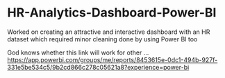 # HR-Analytics-Dashboard-Power-BI
Worked on creating an attractive and interactive dashboard with an HR dataset which required minor cleaning done by using Power BI too

God knows whether this link will work for other ...
https://app.powerbi.com/groups/me/reports/8453615e-0dc1-494b-927f-331e5be534c5/9b2cd866c278c05621a8?experience=power-bi
